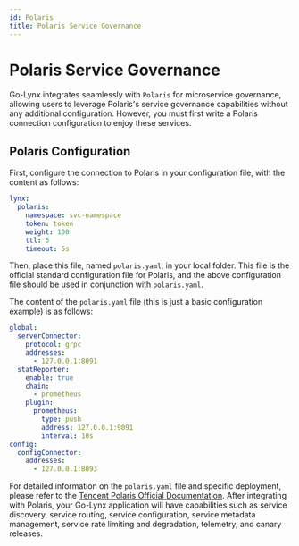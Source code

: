 ```yaml
---
id: Polaris
title: Polaris Service Governance
---
```


# Polaris Service Governance

Go-Lynx integrates seamlessly with `Polaris` for microservice governance, allowing users to leverage Polaris's service governance capabilities without any additional configuration. However, you must first write a Polaris connection configuration to enjoy these services.

## Polaris Configuration

First, configure the connection to Polaris in your configuration file, with the content as follows:

```yaml
lynx:
  polaris:
    namespace: svc-namespace
    token: token
    weight: 100
    ttl: 5
    timeout: 5s
```

Then, place this file, named `polaris.yaml`, in your local folder. This file is the official standard configuration file for Polaris, and the above configuration file should be used in conjunction with `polaris.yaml`.

The content of the `polaris.yaml` file (this is just a basic configuration example) is as follows:

```yaml
global:
  serverConnector:
    protocol: grpc
    addresses:
      - 127.0.0.1:8091
  statReporter:
    enable: true
    chain:
      - prometheus
    plugin:
      prometheus:
        type: push
        address: 127.0.0.1:9091
        interval: 10s
config:
  configConnector:
    addresses:
      - 127.0.0.1:8093
```

For detailed information on the `polaris.yaml` file and specific deployment, please refer to the [Tencent Polaris Official Documentation](https://polarismesh.cn/docs). After integrating with Polaris, your Go-Lynx application will have capabilities such as service discovery, service routing, service configuration, service metadata management, service rate limiting and degradation, telemetry, and canary releases.